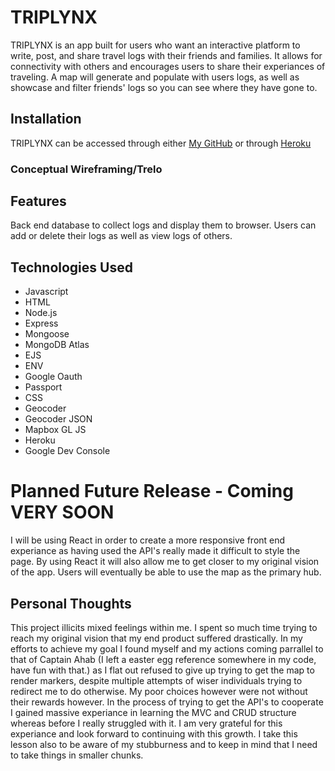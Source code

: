 # TRIPLYNX

TRIPLYNX is an app built for users who want an interactive platform to write, post, and share travel logs with their friends and families. It allows for connectivity with others and encourages users to share their experiances of traveling. A map will generate and populate with users logs, as well as showcase and filter friends' logs so you can see where they have gone to.

## Installation

TRIPLYNX can be accessed through either [My GitHub](https://github.com/federalolive/Travelhub.git) or through [Heroku](https://triplynx.herokuapp.com/)

### Conceptual Wireframing/Trelo

## Features

Back end database to collect logs and display them to browser. Users can add or delete their logs as well as view logs of others. 

## Technologies Used
* Javascript
* HTML
* Node.js
* Express
* Mongoose
* MongoDB Atlas
* EJS
* ENV
* Google Oauth
* Passport
* CSS
* Geocoder
* Geocoder JSON
* Mapbox GL JS
* Heroku
* Google Dev Console

# Planned Future Release - Coming VERY SOON
I will be using React in order to create a more responsive front end experiance as having used the API's really made it difficult to style the page. By using React it will also allow me to get closer to my original vision of the app. Users will eventually be able to use the map as the primary hub. 

## Personal Thoughts
This project illicits mixed feelings within me. I spent so much time trying to reach my original vision that my end product suffered drastically. In my efforts to achieve my goal I found myself and my actions coming parrallel to that of Captain Ahab (I left a easter egg reference somewhere in my code, have fun with that.) as I flat out refused to give up trying to get the map to render markers, despite multiple attempts of wiser individuals trying to redirect me to do otherwise. My poor choices however were not without their rewards however. In the process of trying to get the API's to cooperate I gained massive experiance in learning the MVC and CRUD structure whereas before I really struggled with it. I am very grateful for this experiance and look forward to continuing with this growth. I take this lesson also to be aware of my stubburness and to keep in mind that I need to take things in smaller chunks.